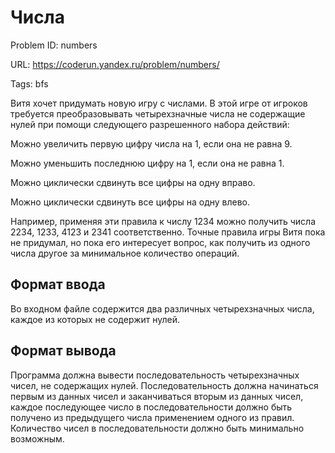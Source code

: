 # Числа

Problem ID: numbers

URL: https://coderun.yandex.ru/problem/numbers/

Tags: bfs

Витя хочет придумать новую игру с числами. В этой игре от игроков требуется преобразовывать четырехзначные числа не содержащие нулей при помощи следующего разрешенного набора действий:

Можно увеличить первую цифру числа на $1$, если она не равна $9$.

Можно уменьшить последнюю цифру на $1$, если она не равна $1$.

Можно циклически сдвинуть все цифры на одну вправо.

Можно циклически сдвинуть все цифры на одну влево.

Например, применяя эти правила к числу $1234$ можно получить числа $2234$, $1233$, $4123$ и $2341$ соответственно. Точные правила игры Витя пока не придумал, но пока его интересует вопрос, как получить из одного числа другое за минимальное количество операций.


## Формат ввода

Во входном файле содержится два различных четырехзначных числа, каждое из которых не содержит нулей.


## Формат вывода

Программа должна вывести последовательность четырехзначных чисел, не содержащих нулей. Последовательность должна начинаться первым из данных чисел и заканчиваться вторым из данных чисел, каждое последующее число в последовательности должно быть получено из предыдущего числа применением одного из правил. Количество чисел в последовательности должно быть минимально возможным.

